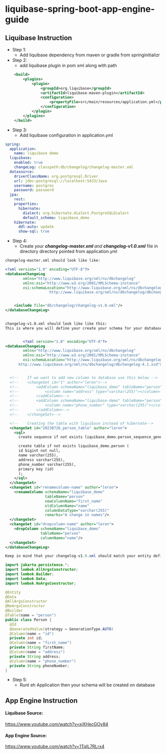 # liquibase-spring-boot-app-engine-guide


## Liquibase Instruction
- Step 1: 
  - Add liquibase dependency from maven or gradle from springinitializr
- Step 2:
  -  add liquibase plugin in pom xml along with path 
```xml
	<build>
		<plugins>
			<plugin>
				<groupId>org.liquibase</groupId>
				<artifactId>liquibase-maven-plugin</artifactId>
				<configuration>
					<propertyFile>src/main/resources/application.yml</propertyFile>
				</configuration>
			</plugin>
		</plugins>
	</build>
```
- Step 3:
  - Add liquibase configuration in application.yml
```yml
spring:
  application:
    name: liquibase demo
  liquibase:
    enabled: true
    changeLog: classpath:db/changelog/changelog-master.xml
  datasource:
    driverClassName: org.postgresql.Driver
    url: jdbc:postgresql://localhost:5433/Java
    username: postgres
    password: password
  jpa:
    rest:
    properties:
      hibernate:
        dialect: org.hibernate.dialect.PostgreSQLDialect
        default_schema: liquibase_demo
    hibernate:
      ddl-auto: update
      show-sql: true
```
- Step 4: 
  - Create your <i> <b>changelog-master.xml </b> and <b> changelog-v1.0.xml</b></i>  file in directory directory pointed from application.yml
  

```xml
changelog-master.xml should look like like: 

<?xml version="1.0" encoding="UTF-8"?>
<databaseChangeLog
        xmlns="http://www.liquibase.org/xml/ns/dbchangelog"
        xmlns:xsi="http://www.w3.org/2001/XMLSchema-instance"
        xsi:schemaLocation="http://www.liquibase.org/xml/ns/dbchangelog
                    http://www.liquibase.org/xml/ns/dbchangelog/dbchangelog-4.1.xsd">


    <include file="db/changelog/changelog-v1.0.xml"/>
</databaseChangeLog>
    
```

```xml
changelog-v1.0.xml should look like like this:
This is where you will define your create your schema for your database:


        <?xml version="1.0" encoding="UTF-8"?>
<databaseChangeLog
        xmlns="http://www.liquibase.org/xml/ns/dbchangelog"
        xmlns:xsi="http://www.w3.org/2001/XMLSchema-instance"
        xsi:schemaLocation="http://www.liquibase.org/xml/ns/dbchangelog
      http://www.liquibase.org/xml/ns/dbchangelog/dbchangelog-4.1.xsd">


  <!--    If we want to add new column to database use this below -->
  <!--    <changeSet id="1" author="leron">-->
  <!--        <addColumn schemaName="liquibase_demo" tableName="person">-->
  <!--            <column name="address" type="varchar(255)"></column>-->
  <!--        </addColumn>-->
  <!--        <addColumn schemaName="liquibase-demo" tableName="person">-->
  <!--            <column name="phone_number" type="varchar(255)"></column>-->
  <!--        </addColumn>-->
  <!--    </changeSet>-->

  <!--    Creating the table with liquibase instead of hibernate-->
  <changeSet id="20230726_person_table" author="leron">
    <sql>
      create sequence if not exists liquibase_demo.person_sequence_generator start 1 increment 1;

      create table if not exists liquibase_demo.person (
      id bigint not null,
      name varchar(255),
      address varchar(255),
      phone_number varchar(255),
      primary key (id)
      );
    </sql>
  </changeSet>
  <changeSet id="renamecolumn-name" author="leron">
    <renameColumn schemaName="liquibase_demo"
                  tableName="person"
                  newColumnName="first_name"
                  oldColumnName="name"
                  columnDataType="varchar(255)"
                  remarks="A change in names"/>
  </changeSet>
  <changeSet id="dropcolumn-name" author="leron">
    <dropColumn schemaName="liquibase_demo"
                tableName="person"
                columnName="name"/>
  </changeSet>
</databaseChangeLog>
```

```java
Keep in mind that your changelog-v1.0.xml should match your entity definition in your models.It should be the same as this:

import jakarta.persistence.*;
import lombok.AllArgsConstructor;
import lombok.Builder;
import lombok.Data;
import lombok.NoArgsConstructor;

@Entity
@Data
@AllArgsConstructor
@NoArgsConstructor
@Builder
@Table(name = "person")
public class Person {
  @Id
  @GeneratedValue(strategy = GenerationType.AUTO)
  @Column(name = "id")
  private int id;
  @Column(name = "first_name")
  private String firstName;
  @Column(name = "address")
  private String address;
  @Column(name = "phone_number")
  private String phoneNumber;
}
```

- Step 5:
  - Runt eh Application then your schema will be created on database

## App Engine Instruction 

#### Liquibase Source:
https://www.youtube.com/watch?v=xjXHecGOy84


#### App Engine Source:
https://www.youtube.com/watch?v=1TqIL7RLrx4

